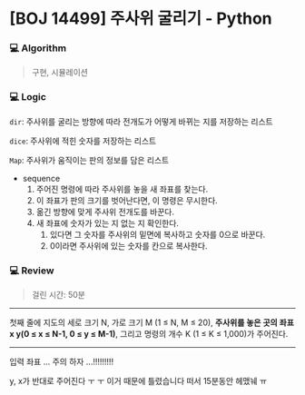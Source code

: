 # [BOJ 14499] 주사위 굴리기 - Python

### :computer: Algorithm

> 구현, 시뮬레이션



### :computer: Logic

`dir`: 주사위를 굴리는 방향에 따라 전개도가 어떻게 바뀌는 지를 저장하는 리스트

`dice`: 주사위에 적힌 숫자를 저장하는 리스트

`Map`: 주사위가 움직이는 판의 정보를 담은 리스트

- sequence
  1. 주어진 명령에 따라 주사위를 놓을 새 좌표를 찾는다.
  2. 이 좌표가 판의 크기를 벗어난다면, 이 명령은 무시한다.
  3. 옮긴 방향에 맞게 주사위 전개도를 바꾼다.
  4. 새 좌표에 숫자가 있는 지 없는 지 확인한다.
     1. 있다면 그 숫자를 주사위의 밑면에 복사하고 숫자를 0으로 바꾼다.
     2. 0이라면 주사위에 있는 숫자를 칸으로 복사한다.



### :computer: Review

> 걸린 시간: 50분

--------

첫째 줄에 지도의 세로 크기 N, 가로 크기 M (1 ≤ N, M ≤ 20), **주사위를 놓은 곳의 좌표 x y(0 ≤ x ≤ N-1, 0 ≤ y ≤ M-1)**, 그리고 명령의 개수 K (1 ≤ K ≤ 1,000)가 주어진다.

------

입력 좌표 ... 주의 하자 ...!!!!!!!!!

y, x가 반대로 주어진다 ㅜ ㅜ 이거 때문에 틀렸습니다 떠서 15분동안 헤맸눼 ㅠ


